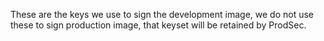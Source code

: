 These are the keys we use to sign the development image, we do not use these to
sign production image, that keyset will be retained by ProdSec.

